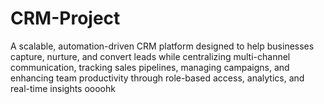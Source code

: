 # CRM-Project
A scalable, automation-driven CRM platform designed to help businesses capture, nurture, and convert leads while centralizing multi-channel communication, tracking sales pipelines, managing campaigns, and enhancing team productivity through role-based access, analytics, and real-time insights
oooohk